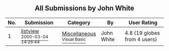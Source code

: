 ﻿<div align="center">

## All Submissions by John White

</div>

No.  | Submission | Category | By   | User Rating
---- | ---------- | -------- | ---- | -----------
1 | [listview<br /><sup>2000-03-04 14:26:44</sup>](https://github.com/Planet-Source-Code/john-white-listview__1-6410) | [Miscellaneous<br /><sup>Visual Basic</sup>](../ByCategory/miscellaneous__1-1.md) | John White | 4.8 (19 globes from 4 users)
